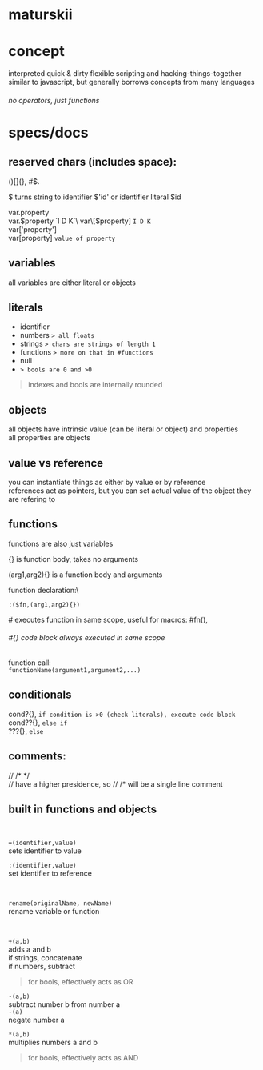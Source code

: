 # maturskii

# concept
interpreted quick & dirty flexible scripting and hacking-things-together\
similar to javascript, but generally borrows concepts from many languages
###### no operators, just functions

# specs/docs

## reserved chars (includes space):
()[]{}, #$.


$ turns string to identifier $'id' or identifier literal $id

var.property\
var.$property `I D K`\
var\[$property\] `I D K`\
var\['property'\]\
var\[property\] `value of property`

## variables
all variables are either literal or objects

## literals
* identifier
* numbers  `> all floats`
* strings  `> chars are strings of length 1`
* functions  `> more on that in #functions`
* null
* `> bools are 0 and >0`

> indexes and bools are internally rounded

## objects
all objects have intrinsic value (can be literal or object) and properties\
all properties are objects

## value vs reference
you can instantiate things as either by value or by reference\
references act as pointers, but you can set actual value of the object they are refering to

## functions
functions are also just variables

{} is function body, takes no arguments

(arg1,arg2){} is a function body and arguments

function declaration:\
```
:($fn,(arg1,arg2){})
```

\# executes function in same scope, useful for macros: #fn(),

###### #{} code block always executed in same scope

function call:\
`functionName(argument1,argument2,...)`

## conditionals

cond?{}, `if condition is >0 (check literals), execute code block`\
cond??{}, `else if`\
???{}, `else`

## comments:
// /\* \*/\
// have a higher presidence, so // /\* will be a single line comment

## built in functions and objects
</br>

`=(identifier,value)`\
sets identifier to value

`:(identifier,value)`\
set identifier to reference

</br>

`rename(originalName, newName)`\
rename variable or function

</br>

`+(a,b)`\
adds a and b\
if strings, concatenate\
if numbers, subtract
> for bools, effectively acts as OR 

`-(a,b)`\
subtract number b from number a\
`-(a)`\
negate number a

`*(a,b)`\
multiplies numbers a and b
> for bools, effectively acts as AND
